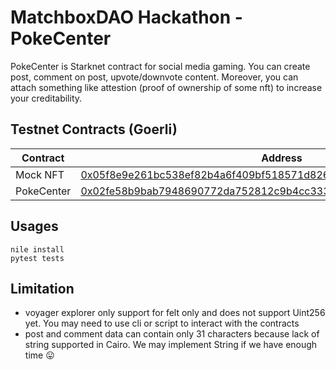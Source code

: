 # MatchboxDAO Hackathon - PokeCenter
PokeCenter is Starknet contract for social media gaming. You can create post, comment on post, upvote/downvote content. Moreover, you can attach something like attestion (proof of ownership of some nft) to increase your creditability.


## Testnet Contracts (Goerli)


|    Contract  | Address |
| ----------- | ----------- |
| Mock NFT      | [0x05f8e9e261bc538ef82b4a6f409bf518571d826ec4c117b1f2c17c8eb8a10894](https://goerli.voyager.online/contract/0x05f8e9e261bc538ef82b4a6f409bf518571d826ec4c117b1f2c17c8eb8a10894)       |
| PokeCenter   | [0x02fe58b9bab7948690772da752812c9b4cc333181fa9943ba97df5cf2afeade0](https://goerli.voyager.online/contract/0x02fe58b9bab7948690772da752812c9b4cc333181fa9943ba97df5cf2afeade0)        |

## Usages
```
nile install
pytest tests
```

## Limitation
- voyager explorer only support for felt only and does not support Uint256 yet. You may need to use cli or script to interact with the contracts
- post and comment data can contain only 31 characters because lack of string supported in Cairo. We may implement String if we have enough time 😛